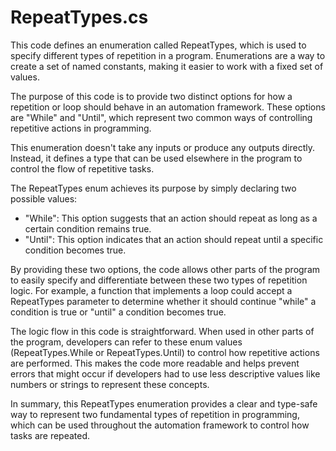 # RepeatTypes.cs

This code defines an enumeration called RepeatTypes, which is used to specify different types of repetition in a program. Enumerations are a way to create a set of named constants, making it easier to work with a fixed set of values.

The purpose of this code is to provide two distinct options for how a repetition or loop should behave in an automation framework. These options are "While" and "Until", which represent two common ways of controlling repetitive actions in programming.

This enumeration doesn't take any inputs or produce any outputs directly. Instead, it defines a type that can be used elsewhere in the program to control the flow of repetitive tasks.

The RepeatTypes enum achieves its purpose by simply declaring two possible values:

- "While": This option suggests that an action should repeat as long as a certain condition remains true.
- "Until": This option indicates that an action should 
repeat until a specific condition becomes true.

By providing these two options, the code allows other parts of the program to easily specify and differentiate between these two types of repetition logic. For example, a function that implements a loop could accept a RepeatTypes parameter to determine whether it should continue "while" a condition is true or "until" a condition becomes true.

The logic flow in this code is straightforward. When used in other parts of the program, developers can refer to these enum values (RepeatTypes.While or RepeatTypes.Until) to control how repetitive actions are performed. This makes the code more readable and helps prevent errors that might occur if developers had to use less descriptive values like numbers or strings to represent these concepts.

In summary, this RepeatTypes enumeration provides a clear and type-safe way to represent two fundamental types of repetition in programming, which can be used throughout the automation framework to control how tasks are repeated.
